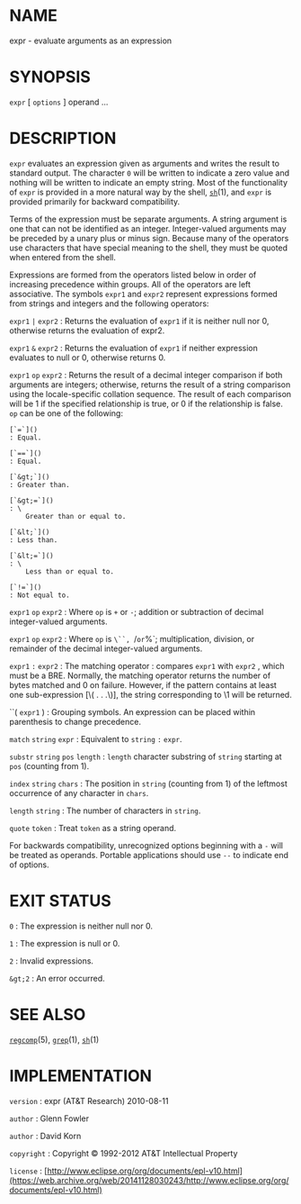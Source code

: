# NAME

expr - evaluate arguments as an expression

# SYNOPSIS

`expr` \[ `options` \] operand ...

# DESCRIPTION

`expr` evaluates an expression given as arguments and writes the
result to standard output. The character `0` will be written to
indicate a zero value and nothing will be written to indicate an empty
string.
Most of the functionality of `expr` is provided in a more natural way
by the shell,
[`sh`](/web/20141128030243/http://www2.research.att.com/~astopen/man/man1/sh.html)(1),
and `expr` is provided primarily for backward compatibility.

Terms of the expression must be separate arguments. A string argument is
one that can not be identified as an integer. Integer-valued arguments
may be preceded by a unary plus or minus sign. Because many of the
operators use characters that have special meaning to the shell, they
must be quoted when entered from the shell.

Expressions are formed from the operators listed below in order of
increasing precedence within groups. All of the operators are left
associative. The symbols `expr1` and `expr2` represent expressions
formed from strings and integers and the following operators:

`expr1` `|` `expr2`
:   Returns the evaluation of `expr1` if it is neither null nor 0,
    otherwise returns the evaluation of expr2.

`expr1` `&` `expr2`
:   Returns the evaluation of `expr1` if neither expression evaluates to
    null or 0, otherwise returns 0.

`expr1` `op` `expr2`
:   Returns the result of a decimal integer comparison if both arguments
    are integers; otherwise, returns the result of a string comparison
    using the locale-specific collation sequence. The result of each
    comparison will be 1 if the specified relationship is true, or 0 if
    the relationship is false. `op` can be one of the following:

    [`=`]()
    : Equal.

    [`==`]()
    : Equal.

    [`&gt;`]()
    : Greater than.

    [`&gt;=`]()
    : \
        Greater than or equal to.

    [`&lt;`]()
    : Less than.

    [`&lt;=`]()
    : \
        Less than or equal to.

    [`!=`]()
    : Not equal to.

`expr1` `op` `expr2`
:   Where `op` is `+` or `-`; addition or subtraction of decimal
    integer-valued arguments.

`expr1` `op` `expr2`
:   Where `op` is `\``, `/` or `%`; multiplication, division, or
    remainder of the decimal integer-valued arguments.

`expr1` `:` `expr2`
:   The matching operator : compares `expr1` with `expr2` , which must
    be a BRE. Normally, the matching operator returns the number of
    bytes matched and 0 on failure. However, if the pattern contains at
    least one sub-expression \[\\( . . .\\)\], the string corresponding
    to \\1 will be returned.

``( `expr1` )
:   Grouping symbols. An expression can be placed within parenthesis to
    change precedence.

`match` `string` `expr`
:   Equivalent to `string` `:` `expr`.

`substr` `string` `pos` `length`
:   `length` character substring of `string` starting at `pos` (counting
    from 1).

`index` `string` `chars`
:   The position in `string` (counting from 1) of the leftmost
    occurrence of any character in `chars`.

`length` `string`
:   The number of characters in `string`.

`quote` `token`
:   Treat `token` as a string operand.

For backwards compatibility, unrecognized options beginning with a `-`
will be treated as operands. Portable applications should use `--` to
indicate end of options.

# EXIT STATUS

`0`
: The expression is neither null nor 0.

`1`
: The expression is null or 0.

`2`
: Invalid expressions.

`&gt;2`
:   An error occurred.

# SEE ALSO

[`regcomp`](/web/20141128030243/http://www2.research.att.com/~astopen/man/man5/regcomp.html)(5),
[`grep`](/web/20141128030243/http://www2.research.att.com/~astopen/man/man1/grep.html)(1),
[`sh`](/web/20141128030243/http://www2.research.att.com/~astopen/man/man1/sh.html)(1)

# IMPLEMENTATION

`version`
:   expr (AT&T Research) 2010-08-11

`author`
:   Glenn Fowler

`author`
:   David Korn

`copyright`
:   Copyright © 1992-2012 AT&T Intellectual Property

`license`
:   [http://www.eclipse.org/org/documents/epl-v10.html](https://web.archive.org/web/20141128030243/http://www.eclipse.org/org/documents/epl-v10.html)


